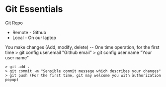 # Git Essentials

Git Repo
- Remote - Github
- Local  - On our laptop

You make changes (Add, modify, delete)
-- One time operation, for the first time
	> git config user.email "Github email"
	> git config user.name "Your user name"
```
> git add .
> git commit -m "Sensible commit message which describes your changes"
> git push (For the first time, git may welcome you with authorization popup)
```